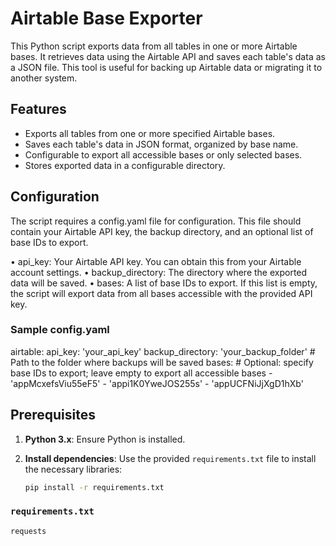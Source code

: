 # Airtable Base Exporter

This Python script exports data from all tables in one or more Airtable bases. It retrieves data using the Airtable API and saves each table's data as a JSON file. This tool is useful for backing up Airtable data or migrating it to another system.

## Features

- Exports all tables from one or more specified Airtable bases.
- Saves each table's data in JSON format, organized by base name.
- Configurable to export all accessible bases or only selected bases.
- Stores exported data in a configurable directory.

## Configuration

The script requires a config.yaml file for configuration. This file should contain your Airtable API key, the backup directory, and an optional list of base IDs to export.

•	api_key: Your Airtable API key. You can obtain this from your Airtable account settings.
•	backup_directory: The directory where the exported data will be saved.
•	bases: A list of base IDs to export. If this list is empty, the script will export data from all bases accessible with the provided API key.

### Sample config.yaml
airtable:
  api_key: 'your_api_key'
  backup_directory: 'your_backup_folder'  # Path to the folder where backups will be saved
  bases:  # Optional: specify base IDs to export; leave empty to export all accessible bases
    - 'appMcxefsViu55eF5'
    - 'appi1K0YweJOS255s'
    - 'appUCFNiJjXgD1hXb'

## Prerequisites

1. **Python 3.x**: Ensure Python is installed.
2. **Install dependencies**: Use the provided `requirements.txt` file to install the necessary libraries:

    ```bash
    pip install -r requirements.txt
    ```

### `requirements.txt`

```plaintext
requests